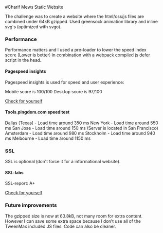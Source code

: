 #Charif Mews Static Website

The challenge was to create a website where the html/css/js files are combined under 64kB gzipped. Used greensock
animation library and inline svg's (optimized with svgo).

### Performance

Performance matters and I used a pre-loader to lower the speed index score (Lower is better)
in combination with a webpack compiled js defer script in the head.

#### Pagespeed insights

Pagespeed insights is used for speed and user experience:

Mobile score is 100/100
Desktop score is 97/100

[Check for yourself](https://developers.google.com/speed/pagespeed/insights/?url=charifmews.com)

#### Tools.pingdom.com speed test

Dallas (Texas) - Load time around 350 ms
New York - Load time around 550 ms
San Jose - Load time around 150 ms (Server is located in San Francisco)
Amsterdam - Load time around 980 ms
Stockholm - Load time around 940 ms
Melbourne - Load time around 1150 ms


### SSL

SSL is optional (don't force it for a informational website).

#### SSL-labs

SSL-report: A+

[Check for yourself](https://www.ssllabs.com/ssltest/analyze.html?d=charifmews.com&latest)

### Future improvements

The gzipped size is now at 63.8kB, not many room for extra content. However I can save some extra space because I don't
use all of the TweenMax included JS files. Code can also be cleaner.


